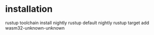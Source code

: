 # installation

rustup toolchain install nightly
rustup default nightly
rustup target add wasm32-unknown-unknown

